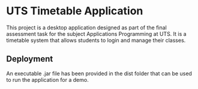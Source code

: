# UTS Timetable Application

This project is a desktop application designed as part of the final assessment task for the subject Applications Programming at UTS. It is a timetable system that allows students to login and manage their classes.

## Deployment

An executable .jar file has been provided in the dist folder that can be used to run the application for a demo.
